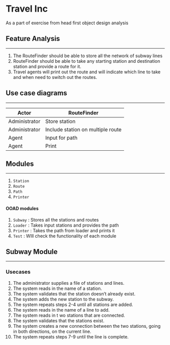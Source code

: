 # Travel Inc
As a part of exercise from head first object design analysis 

## Feature Analysis
---
1. The RouteFinder should be able to store all the network of subway lines 
2. RouteFinder should be able to take any starting station and destination station and provide a route for it.
3. Travel agents will print out the route and will indicate which line to take and when need to switch out the routes. 


## Use case diagrams
---

|Actor|RouteFinder |
|---|--|
|Administrator| Store station|    
|Administrator| Include station on multiple route|
|Agent| Input for path|
|Agent| Print|


## Modules 
---
 1. `Station`
 2. `Route`
 3. `Path`
 4. `Printer` 

#### OOAD modules 
1. `Subway` : Stores all the stations and routes 
2. `Loader` : Takes input stations and provides the path
3. `Printer` : Takes the path from loader and prints it
4. `Test` : WIll check the functionality of each module


## Subway Module 
---
### Usecases
1. The administrator supplies a file of stations and lines.
2. The system reads in the name of a station.
3. The system validates that the station doesn’t already exist.
4. The system adds the new station to the subway.
5. The system repeats steps 2-4 until all stations are added.
6. The system reads in the name of a line to add.
7. The system reads in t wo stations that are connected.
8. The system validates that the stations exist.
9. The system creates a new connection between the two
stations, going in both directions, on the current line.
10. The system repeats steps 7-9 until the line is complete.


